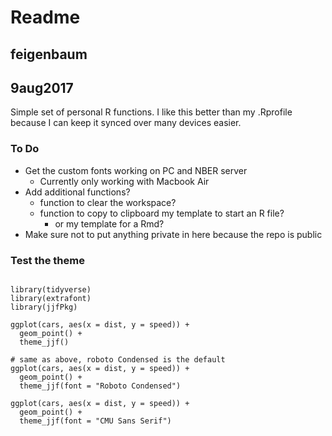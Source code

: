 # Readme
## feigenbaum
## 9aug2017

Simple set of personal R functions. I like this better than my .Rprofile because I can keep it synced over many devices easier.

### To Do

- Get the custom fonts working on PC and NBER server
  - Currently only working with Macbook Air
- Add additional functions?
  - function to clear the workspace?
  - function to copy to clipboard my template to start an R file?
    - or my template for a Rmd?
- Make sure not to put anything private in here because the repo is public

### Test the theme

```{r}

library(tidyverse)
library(extrafont)
library(jjfPkg)

ggplot(cars, aes(x = dist, y = speed)) +
  geom_point() +
  theme_jjf()

# same as above, roboto Condensed is the default
ggplot(cars, aes(x = dist, y = speed)) +
  geom_point() +
  theme_jjf(font = "Roboto Condensed")

ggplot(cars, aes(x = dist, y = speed)) +
  geom_point() +
  theme_jjf(font = "CMU Sans Serif")


```
